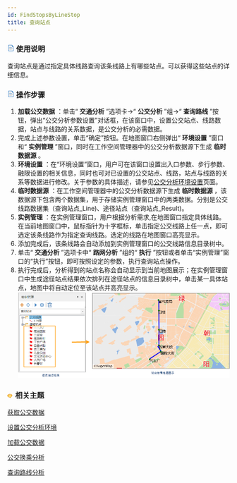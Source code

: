 ```yaml
---
id: FindStopsByLineStop
title: 查询站点
---
```

### ![](../../img/read.gif) 使用说明

查询站点是通过指定具体线路查询该条线路上有哪些站点。可以获得这些站点的详细信息。

### ![](../../img/read.gif) 操作步骤

1. **加载公交数据** ：单击“ **交通分析** ”选项卡->“ **公交分析** ”组->“ **查询路线** ”按钮，弹出“公交分析参数设置”对话框，在该窗口中，设置公交站点、线路数据，站点与线路的关系数据，是公交分析的必需数据。
2. 完成上述参数设置，单击“确定”按钮。在地图窗口右侧弹出“ **环境设置** ”窗口和“ **实例管理** ”窗口，同时在工作空间管理器中的公交分析数据源下生成 **临时数据源** 。 
3. **环境设置** ：在“环境设置”窗口，用户可在该窗口设置出入口参数、步行参数、融限设置的相关信息，同时也可对已设置的公交站点、线路，站点与线路的关系等数据进行修改。关于参数的具体描述，请参见[公交分析环境设置](TrafficEnvirSet)页面。
4. **临时数据源** ：在工作空间管理器中的公交分析数据源下生成 **临时数据源** ，该数据源下包含两个数据集，用于存储实例管理窗口中的两类数据。分别是公交线路数据集（查询站点_Line)、途径站点（查询站点_Result)。
5. **实例管理** ：在实例管理窗口，用户根据分析需求,在地图窗口指定具体线路。在当前地图窗口中，鼠标指针为十字框标，单击指定公交线路上任一点，即可选定该条线路作为指定查询线路。选定的线路在地图窗口高亮显示。
6. 添加完成后，该条线路会自动添加到实例管理窗口的公交线路信息目录树中。
7. 单击“ **交通分析** ”选项卡中“ **路网分析** ”组的“ **执行** ”按钮或者单击“实例管理”窗口的“执行”按钮，即可按照设定的参数，执行查询站点操作。
8. 执行完成后，分析得到的站点名称会自动显示到当前地图展示；在实例管理窗口中生成途径站点结果依次排列在途径站点的信息目录树中，单击某一具体站点，地图中将自动定位至该站点并高亮显示。  
![](img/SearchStops.png)  
  
### ![](../../img/seealso.png) 相关主题

 [获取公交数据](TrafficDataPrepare)

 [设置公交分析环境](TrafficEnvirSet)

 [加载公交数据](LoadTranfficData)

 [公交换乘分析](TransferAnalysis)

 [查询路线分析](FindLinesByStop)
